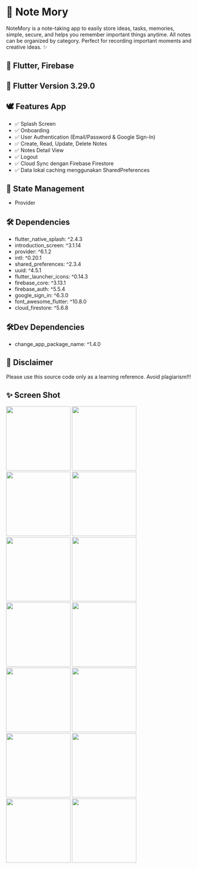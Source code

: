 # 📓 Note Mory
NoteMory is a note-taking app to easily store ideas, tasks, memories, simple, secure, and helps you remember important things anytime. All notes can be organized by category. Perfect for recording important moments and creative ideas. ✨

## 🔑 Flutter, Firebase

## 🎉 Flutter Version 3.29.0

## 🕊️ Features App
- ✅ Splash Screen
- ✅ Onboarding
- ✅ User Authentication (Email/Password & Google Sign-In)
- ✅ Create, Read, Update, Delete Notes
- ✅ Notes Detail View
- ✅ Logout
- ✅ Cloud Sync dengan Firebase Firestore
- ✅ Data lokal caching menggunakan SharedPreferences

## 📢 State Management
- Provider

## 🛠️ Dependencies
- flutter_native_splash: ^2.4.3
- introduction_screen: ^3.1.14
- provider: ^6.1.2
- intl: ^0.20.1
- shared_preferences: ^2.3.4
- uuid: ^4.5.1
- flutter_launcher_icons: ^0.14.3
- firebase_core: ^3.13.1
- firebase_auth: ^5.5.4
- google_sign_in: ^6.3.0
- font_awesome_flutter: ^10.8.0
- cloud_firestore: ^5.6.8

## 🛠️Dev Dependencies
- change_app_package_name: ^1.4.0

## 🛑 Disclaimer
Please use this source code only as a learning reference. Avoid plagiarism!!!

## ✨ Screen Shot
<img src="https://github.com/user-attachments/assets/7f0d3b1d-39b2-49bd-98d7-f5673513a81d" width="175" />
<img src="https://github.com/user-attachments/assets/e7752d51-def4-4b1e-9c4f-297d29d6c55e" width="175" />
<img src="https://github.com/user-attachments/assets/9eae673a-6732-491b-ba84-80f6809bb7a3" width="175" />
<img src="https://github.com/user-attachments/assets/bf45da25-c0c4-49ec-ab4c-91dad1dc0e66" width="175" />
<img src="https://github.com/user-attachments/assets/2f290094-e88a-401e-a22f-426467f71795" width="175" />
<img src="https://github.com/user-attachments/assets/214b02b7-80f2-430e-a85d-4b2838bbd7a5" width="175" />
<img src="https://github.com/user-attachments/assets/7f12ce0b-0cd7-4d96-b2b5-670688ce0095" width="175" />
<img src="https://github.com/user-attachments/assets/0e8ceecd-2c0a-4fc5-90d9-630a67d4c900" width="175" />
<img src="https://github.com/user-attachments/assets/10ad5732-d490-42ae-8024-46162655dd5d" width="175" />
<img src="https://github.com/user-attachments/assets/d54dd85f-9d75-4738-8865-dc703bd85e9c" width="175" />
<img src="https://github.com/user-attachments/assets/cdd2b0bd-ef72-4d50-9596-aceebbd330f5" width="175" />
<img src="https://github.com/user-attachments/assets/e8269b8b-0d36-4dd0-879b-dfbb3c476bbf" width="175" />
<img src="https://github.com/user-attachments/assets/59586ce9-8230-436f-a20c-eaf4db7e765b" width="175" />
<img src="https://github.com/user-attachments/assets/e878a84e-a55a-4710-a4d4-299a487f178e" width="175" />
